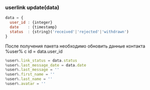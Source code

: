 ### userlink update(data)
```javascript
data = {
  user_id : {integer}
  date    : {timestamp}
  status  : {string}('received'|'rejected'|'withdrawn')
}
```

После получения пакета необходимо обновить данные контакта %user% с id = data.user_id
```javascript
%user%.link_status = data.status
%user%.last_message_date = data.date
%user%.last_message = ''
%user%.first_name = ''
%user%.last_name = ''
%user%.avatar = ''
```
